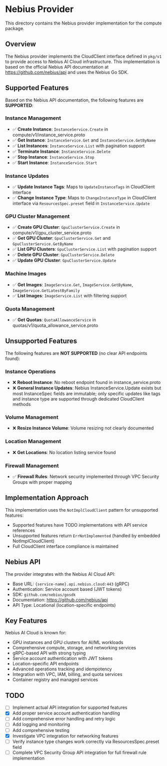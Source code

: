 # Nebius Provider

This directory contains the Nebius provider implementation for the compute package.

## Overview

The Nebius provider implements the CloudClient interface defined in `pkg/v1` to provide access to Nebius AI Cloud infrastructure. This implementation is based on the official Nebius API documentation at https://github.com/nebius/api and uses the Nebius Go SDK.

## Supported Features

Based on the Nebius API documentation, the following features are **SUPPORTED**:

### Instance Management
- ✅ **Create Instance**: `InstanceService.Create` in compute/v1/instance_service.proto
- ✅ **Get Instance**: `InstanceService.Get` and `InstanceService.GetByName` 
- ✅ **List Instances**: `InstanceService.List` with pagination support
- ✅ **Terminate Instance**: `InstanceService.Delete`
- ✅ **Stop Instance**: `InstanceService.Stop`
- ✅ **Start Instance**: `InstanceService.Start`

### Instance Updates
- ✅ **Update Instance Tags**: Maps to `UpdateInstanceTags` in CloudClient interface
- ✅ **Change Instance Type**: Maps to `ChangeInstanceType` in CloudClient interface via `ResourcesSpec.preset` field in `InstanceService.Update`

### GPU Cluster Management
- ✅ **Create GPU Cluster**: `GpuClusterService.Create` in compute/v1/gpu_cluster_service.proto
- ✅ **Get GPU Cluster**: `GpuClusterService.Get` and `GpuClusterService.GetByName`
- ✅ **List GPU Clusters**: `GpuClusterService.List` with pagination support
- ✅ **Delete GPU Cluster**: `GpuClusterService.Delete`
- ✅ **Update GPU Cluster**: `GpuClusterService.Update`

### Machine Images
- ✅ **Get Images**: `ImageService.Get`, `ImageService.GetByName`, `ImageService.GetLatestByFamily`
- ✅ **List Images**: `ImageService.List` with filtering support

### Quota Management
- ✅ **Get Quotas**: `QuotaAllowanceService` in quotas/v1/quota_allowance_service.proto

## Unsupported Features

The following features are **NOT SUPPORTED** (no clear API endpoints found):

### Instance Operations
- ❌ **Reboot Instance**: No reboot endpoint found in instance_service.proto
- ❌ **General Instance Updates**: Nebius InstanceService.Update exists but most InstanceSpec fields are immutable; only specific updates like tags and instance type are supported through dedicated CloudClient methods

### Volume Management
- ❌ **Resize Instance Volume**: Volume resizing not clearly documented

### Location Management
- ❌ **Get Locations**: No location listing service found

### Firewall Management
- ✅ **Firewall Rules**: Network security implemented through VPC Security Groups with proper mapping

## Implementation Approach

This implementation uses the `NotImplCloudClient` pattern for unsupported features:
- Supported features have TODO implementations with API service references
- Unsupported features return `ErrNotImplemented` (handled by embedded NotImplCloudClient)
- Full CloudClient interface compliance is maintained

## Nebius API

The provider integrates with the Nebius AI Cloud API:
- Base URL: `{service-name}.api.nebius.cloud:443` (gRPC)
- Authentication: Service account based (JWT tokens)
- SDK: `github.com/nebius/gosdk`
- Documentation: https://github.com/nebius/api
- API Type: Locational (location-specific endpoints)

## Key Features

Nebius AI Cloud is known for:
- GPU instances and GPU clusters for AI/ML workloads
- Comprehensive compute, storage, and networking services
- gRPC-based API with strong typing
- Service account authentication with JWT tokens
- Location-specific API endpoints
- Advanced operations tracking and idempotency
- Integration with VPC, IAM, billing, and quota services
- Container registry and managed services

## TODO

- [ ] Implement actual API integration for supported features
- [x] Add proper service account authentication handling
- [ ] Add comprehensive error handling and retry logic
- [ ] Add logging and monitoring
- [ ] Add comprehensive testing
- [x] Investigate VPC integration for networking features
- [ ] Verify instance type changes work correctly via ResourcesSpec.preset field
- [ ] Complete VPC Security Group API integration for full firewall rule implementation

